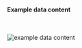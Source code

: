 <h4>Example data content</h4>
<br>

<img src="specialty-rx-organization-provider-1.png" alt="example data content"/><br><br>